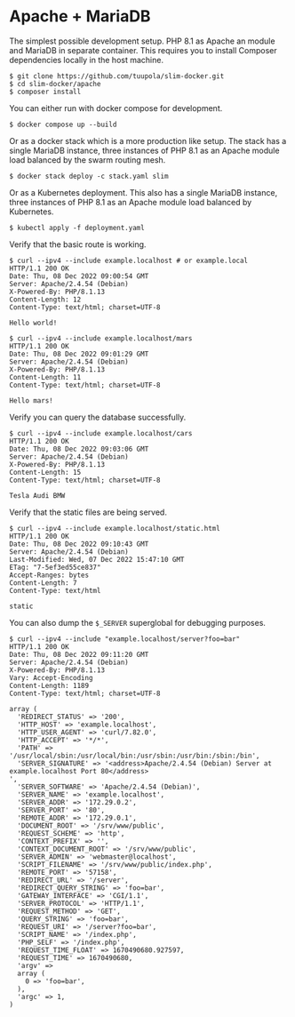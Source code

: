 # Apache + MariaDB

The simplest possible development setup. PHP 8.1 as Apache an module and MariaDB in separate container. This requires you to install Composer dependencies locally in the host machine.

```
$ git clone https://github.com/tuupola/slim-docker.git
$ cd slim-docker/apache
$ composer install
```

You can either run with docker compose for development.

```
$ docker compose up --build
```

Or as a docker stack which is a more production like setup. The stack has a single MariaDB instance, three instances of PHP 8.1 as an Apache module load balanced by the swarm routing mesh.

```
$ docker stack deploy -c stack.yaml slim
```

Or as a Kubernetes deployment. This also has a single MariaDB instance, three instances of PHP 8.1 as an Apache module load balanced by Kubernetes.

```
$ kubectl apply -f deployment.yaml
```

Verify that the basic route is working.

```
$ curl --ipv4 --include example.localhost # or example.local
HTTP/1.1 200 OK
Date: Thu, 08 Dec 2022 09:00:54 GMT
Server: Apache/2.4.54 (Debian)
X-Powered-By: PHP/8.1.13
Content-Length: 12
Content-Type: text/html; charset=UTF-8

Hello world!

$ curl --ipv4 --include example.localhost/mars
HTTP/1.1 200 OK
Date: Thu, 08 Dec 2022 09:01:29 GMT
Server: Apache/2.4.54 (Debian)
X-Powered-By: PHP/8.1.13
Content-Length: 11
Content-Type: text/html; charset=UTF-8

Hello mars!
```

Verify you can query the database successfully.

```
$ curl --ipv4 --include example.localhost/cars
HTTP/1.1 200 OK
Date: Thu, 08 Dec 2022 09:03:06 GMT
Server: Apache/2.4.54 (Debian)
X-Powered-By: PHP/8.1.13
Content-Length: 15
Content-Type: text/html; charset=UTF-8

Tesla Audi BMW
```

Verify that the static files are being served.

```
$ curl --ipv4 --include example.localhost/static.html
HTTP/1.1 200 OK
Date: Thu, 08 Dec 2022 09:10:43 GMT
Server: Apache/2.4.54 (Debian)
Last-Modified: Wed, 07 Dec 2022 15:47:10 GMT
ETag: "7-5ef3ed55ce837"
Accept-Ranges: bytes
Content-Length: 7
Content-Type: text/html

static
```

You can also dump the `$_SERVER` superglobal for debugging purposes.

```
$ curl --ipv4 --include "example.localhost/server?foo=bar"
HTTP/1.1 200 OK
Date: Thu, 08 Dec 2022 09:11:20 GMT
Server: Apache/2.4.54 (Debian)
X-Powered-By: PHP/8.1.13
Vary: Accept-Encoding
Content-Length: 1189
Content-Type: text/html; charset=UTF-8

array (
  'REDIRECT_STATUS' => '200',
  'HTTP_HOST' => 'example.localhost',
  'HTTP_USER_AGENT' => 'curl/7.82.0',
  'HTTP_ACCEPT' => '*/*',
  'PATH' => '/usr/local/sbin:/usr/local/bin:/usr/sbin:/usr/bin:/sbin:/bin',
  'SERVER_SIGNATURE' => '<address>Apache/2.4.54 (Debian) Server at example.localhost Port 80</address>
',
  'SERVER_SOFTWARE' => 'Apache/2.4.54 (Debian)',
  'SERVER_NAME' => 'example.localhost',
  'SERVER_ADDR' => '172.29.0.2',
  'SERVER_PORT' => '80',
  'REMOTE_ADDR' => '172.29.0.1',
  'DOCUMENT_ROOT' => '/srv/www/public',
  'REQUEST_SCHEME' => 'http',
  'CONTEXT_PREFIX' => '',
  'CONTEXT_DOCUMENT_ROOT' => '/srv/www/public',
  'SERVER_ADMIN' => 'webmaster@localhost',
  'SCRIPT_FILENAME' => '/srv/www/public/index.php',
  'REMOTE_PORT' => '57158',
  'REDIRECT_URL' => '/server',
  'REDIRECT_QUERY_STRING' => 'foo=bar',
  'GATEWAY_INTERFACE' => 'CGI/1.1',
  'SERVER_PROTOCOL' => 'HTTP/1.1',
  'REQUEST_METHOD' => 'GET',
  'QUERY_STRING' => 'foo=bar',
  'REQUEST_URI' => '/server?foo=bar',
  'SCRIPT_NAME' => '/index.php',
  'PHP_SELF' => '/index.php',
  'REQUEST_TIME_FLOAT' => 1670490680.927597,
  'REQUEST_TIME' => 1670490680,
  'argv' =>
  array (
    0 => 'foo=bar',
  ),
  'argc' => 1,
)
```